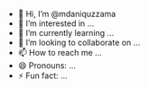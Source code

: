 - 👋 Hi, I’m @mdaniquzzama
- 👀 I’m interested in ...
- 🌱 I’m currently learning ...
- 💞️ I’m looking to collaborate on ...
- 📫 How to reach me ...
- 😄 Pronouns: ...
- ⚡ Fun fact: ...

<!---
mdaniquzzama/mdaniquzzama is a ✨ special ✨ repository because its `README.md` (this file) appears on your GitHub profile.
You can click the Preview link to take a look at your changes.
--->
